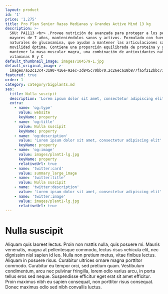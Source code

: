 ```yaml
---
layout: product
id: '1'
price: '1,275'
title: Pro Plan Senior Razas Medianas y Grandes Active Mind 13 kg
description: >-
  SKU: PA1113 <br> .Provee nutrición de avanzada para proteger a los perros
  mayores de 7 años, manteniéndolos sanos y activos. Formulado con fuentes
  naturales de glucosamina, que ayudan a mantener las articulaciones sanas y una
  movilidad óptima. Contiene una proporción equilibrada de proteína y grasa para
  mantener la masa muscular magra, una combinación de antioxidantes naturales y
  vitaminas E y C
default_thumbnail_image: images/104579-1.jpg
default_original_image: >-
  images/a52c13c4-3190-416e-92ec-3d845c70bb70.2c26eca18b877fa5f212bbc71b9c85c0.webp
featured: true
order: 1
category: category/bigplants.md
seo:
  title: Nulla suscipit
  description: 'Lorem ipsum dolor sit amet, consectetur adipiscing elit'
  extra:
    - name: 'og:type'
      value: website
      keyName: property
    - name: 'og:title'
      value: Nulla suscipit
      keyName: property
    - name: 'og:description'
      value: 'Lorem ipsum dolor sit amet, consectetur adipiscing elit'
      keyName: property
    - name: 'og:image'
      value: images/plant1-lg.jpg
      keyName: property
      relativeUrl: true
    - name: 'twitter:card'
      value: summary_large_image
    - name: 'twitter:title'
      value: Nulla suscipit
    - name: 'twitter:description'
      value: 'Lorem ipsum dolor sit amet, consectetur adipiscing elit'
    - name: 'twitter:image'
      value: images/plant1-lg.jpg
      relativeUrl: true
---
```


# Nulla suscipit

Aliquam quis laoreet lectus. Proin non mattis nulla, quis posuere mi. Mauris venenatis, magna at pellentesque commodo, lectus risus vehicula elit, nec dignissim nisl sapien id leo. Nulla non pretium metus, vitae finibus lectus. Aliquam in posuere risus. Curabitur ultrices ornare magna porttitor commodo. Curabitur eu tempor orci, sed pretium quam. Vestibulum condimentum, arcu nec pulvinar fringilla, lorem odio varius arcu, in porta tellus eros sed neque. Suspendisse efficitur eget erat sit amet efficitur. Proin maximus nibh eu sapien consequat, non porttitor risus consequat. Donec maximus odio sed nibh convallis luctus.